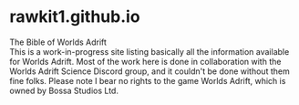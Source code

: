 # rawkit1.github.io
The Bible of Worlds Adrift\
This is a work-in-progress site listing basically all the information available for Worlds Adrift.
Most of the work here is done in collaboration with the Worlds Adrift Science Discord group, and it couldn't be done without them fine folks.
Please note I bear no rights to the game Worlds Adrift, which is owned by Bossa Studios Ltd.
